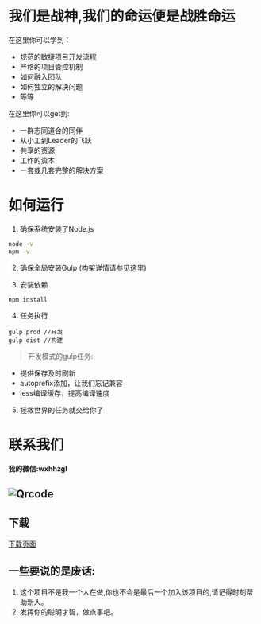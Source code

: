 我们是战神,我们的命运便是战胜命运
===

在这里你可以学到：
- 规范的敏捷项目开发流程
- 严格的项目管控机制
- 如何融入团队
- 如何独立的解决问题
- 等等

在这里你可以get到:
- 一群志同道合的同伴
- 从小工到Leader的飞跃
- 共享的资源
- 工作的资本
- 一套或几套完整的解决方案

如何运行
==
1. 确保系统安装了Node.js
```bash
node -v
npm -v
```
2. 确保全局安装Gulp (构架详情请参见[这里](http://www.gulpjs.com.cn/docs/getting-started/))

3. 安装依赖

```
npm install
```
4. 任务执行

```
gulp prod //开发
gulp dist //构建
```

 > 开发模式的gulp任务:
 
 - 提供保存及时刷新
 - autoprefix添加，让我们忘记兼容
 - less编译缓存，提高编译速度
 
5. 拯救世界的任务就交给你了

联系我们
===

**我的微信:wxhhzgl**

![Qrcode](www/img/wechat.jpg)
---

下载
---
[下载页面](https://github.com/wearestar/mars/releases)

一些要说的是废话:
---
1. 这个项目不是我一个人在做,你也不会是最后一个加入该项目的,请记得时刻帮助新人。
2. 发挥你的聪明才智，做点事吧。
